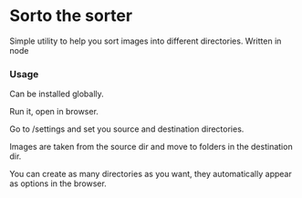 # Sorto the sorter
Simple utility to help you sort images into different directories. Written in node

### Usage
Can be installed globally.

Run it, open in browser.

Go to /settings and set you source and destination directories.

Images are taken from the source dir and move to folders in the destination dir.

You can create as many directories as you want, they automatically appear as options in the browser.